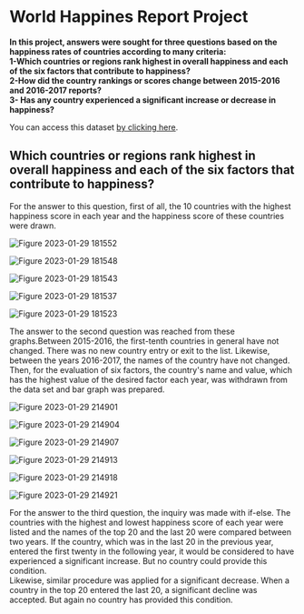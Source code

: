 # World Happines Report Project
**In this project, answers were sought for three questions based on the happiness rates of countries according to many criteria:  
1-Which countries or regions rank highest in overall happiness and each of the six factors that contribute to happiness?  
2-How did the country rankings or scores change between 2015-2016 and 2016-2017 reports?  
3- Has any country experienced a significant increase or decrease in happiness?**

You can access this dataset [by clicking here](https://www.kaggle.com/datasets/unsdsn/world-happiness?select=2015.csv).


## Which countries or regions rank highest in overall happiness and each of the six factors that contribute to happiness? 

For the answer to this question, first of all, the 10 countries with the highest happiness score in each year and the happiness score of these countries were drawn.

![Figure 2023-01-29 181552](https://user-images.githubusercontent.com/93272032/215582105-71e09899-c72d-440f-9cac-bdcda2626ebb.png)

![Figure 2023-01-29 181548](https://user-images.githubusercontent.com/93272032/215582125-56ffefd6-eed0-4607-8ec9-130681eedbab.png)

![Figure 2023-01-29 181543](https://user-images.githubusercontent.com/93272032/215582150-a70f5226-3747-4343-8180-8a857be2b920.png)

![Figure 2023-01-29 181537](https://user-images.githubusercontent.com/93272032/215582214-1c18fc64-f3b9-462f-b476-4e4c1a853991.png)

![Figure 2023-01-29 181523](https://user-images.githubusercontent.com/93272032/215582228-1ea03612-865d-4cf8-9242-3670559c8e52.png)

The answer to the second question was reached from these graphs.Between 2015-2016, the first-tenth countries in general have not changed. There was no new country entry or exit to the list. Likewise, between the years 2016-2017, the names of the country have not changed. Then, for the evaluation of six factors, the country's name and value, which has the highest value of the desired factor each year, was withdrawn from the data set and bar graph was prepared.

![Figure 2023-01-29 214901](https://user-images.githubusercontent.com/93272032/215584281-14b5de4c-e19f-4a86-9d17-956a942be9de.png)

![Figure 2023-01-29 214904](https://user-images.githubusercontent.com/93272032/215584286-3b8a0488-d31f-4bcc-9375-05f57acb515a.png)

![Figure 2023-01-29 214907](https://user-images.githubusercontent.com/93272032/215584289-ca63b5f1-2615-4b0a-bea4-efb157a0ecfb.png)

![Figure 2023-01-29 214913](https://user-images.githubusercontent.com/93272032/215584291-eef0ccc1-2a0d-44ee-91e6-7cadf586b89d.png)

![Figure 2023-01-29 214918](https://user-images.githubusercontent.com/93272032/215584292-ac8a8a9d-982a-4fe5-bed9-5dd49ef35d65.png)

![Figure 2023-01-29 214921](https://user-images.githubusercontent.com/93272032/215584293-d746d5ed-e086-43ad-916d-42c484a5da40.png)

For the answer to the third question, the inquiry was made with if-else. The countries with the highest and lowest happiness score of each year were listed and the names of the top 20 and the last 20 were compared between two years. If the country, which was in the last 20 in the previous year, entered the first twenty in the following year, it would be considered to have experienced a significant increase. But no country could provide this condition.  
Likewise, similar procedure was applied for a significant decrease. When a country in the top 20 entered the last 20, a significant decline was accepted. But again no country has provided this condition.



